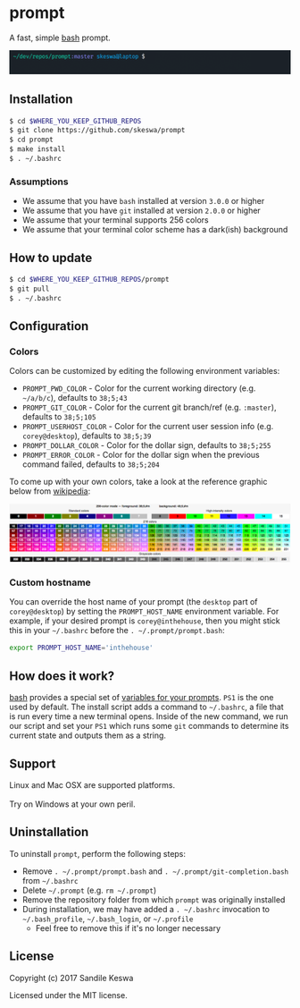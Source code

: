 # prompt

A fast, simple [bash][bash] prompt.

![prompt screenshot][screenshot]

[screenshot]: screenshot.gif

## Installation
```bash
$ cd $WHERE_YOU_KEEP_GITHUB_REPOS
$ git clone https://github.com/skeswa/prompt
$ cd prompt
$ make install
$ . ~/.bashrc
```

### Assumptions
- We assume that you have `bash` installed at version `3.0.0` or higher
- We assume that you have `git` installed at version `2.0.0` or higher
- We assume that your terminal supports 256 colors
- We assume that your terminal color scheme has a dark(ish) background

## How to update
```bash
$ cd $WHERE_YOU_KEEP_GITHUB_REPOS/prompt
$ git pull
$ . ~/.bashrc
```

## Configuration
### Colors
Colors can be customized by editing the following environment variables:

- `PROMPT_PWD_COLOR` - Color for the current working directory (e.g. `~/a/b/c`), defaults to `38;5;43`
- `PROMPT_GIT_COLOR` - Color for the current git branch/ref (e.g. `:master`), defaults to `38;5;105`
- `PROMPT_USERHOST_COLOR` - Color for the current user session info (e.g. `corey@desktop`), defaults to `38;5;39`
- `PROMPT_DOLLAR_COLOR` - Color for the dollar sign, defaults to `38;5;255`
- `PROMPT_ERROR_COLOR` - Color for the dollar sign when the previous command failed, defaults to `38;5;204`

To come up with your own colors, take a look at the reference graphic below from [wikipedia][wiki-colors]:

[wiki-colors]: https://en.wikipedia.org/wiki/ANSI_escape_code#Colors

![color table][colors]

[colors]: colors.png

### Custom hostname
You can override the host name of your prompt (the `desktop` part of `corey@desktop`) by setting the `PROMPT_HOST_NAME` environment variable. For example, if your desired prompt is `corey@inthehouse`, then you might stick this in your `~/.bashrc` before the `. ~/.prompt/prompt.bash`:
```bash
export PROMPT_HOST_NAME='inthehouse'
```

## How does it work?
[bash][bash] provides a special set of [variables for your prompts][ps-vars]. `PS1` is the one used by default. The install script adds a command to `~/.bashrc`, a file that is run every time a new terminal opens. Inside of the new command, we run our script and set your `PS1` which runs some `git` commands to determine its current state and outputs them as a string.

[bash]: https://en.wikipedia.org/wiki/Bash_%28Unix_shell%29
[ps-vars]: http://www.gnu.org/software/bash/manual/bashref.html#index-PS1

## Support
Linux and Mac OSX are supported platforms.\
\
Try on Windows at your own peril.

[PuTTY]: http://www.chiark.greenend.org.uk/~sgtatham/putty/download.html
[putty-issue]: https://github.com/twolfson/sexy-bash-prompt/issues/7

## Uninstallation
To uninstall `prompt`, perform the following steps:

- Remove `. ~/.prompt/prompt.bash` and `. ~/.prompt/git-completion.bash` from `~/.bashrc`
- Delete `~/.prompt` (e.g. `rm ~/.prompt`)
- Remove the repository folder from which `prompt` was originally installed
- During installation, we may have added a `. ~/.bashrc` invocation to `~/.bash_profile`, `~/.bash_login`, or `~/.profile`
    - Feel free to remove this if it's no longer necessary

## License
Copyright (c) 2017 Sandile Keswa

Licensed under the MIT license.

